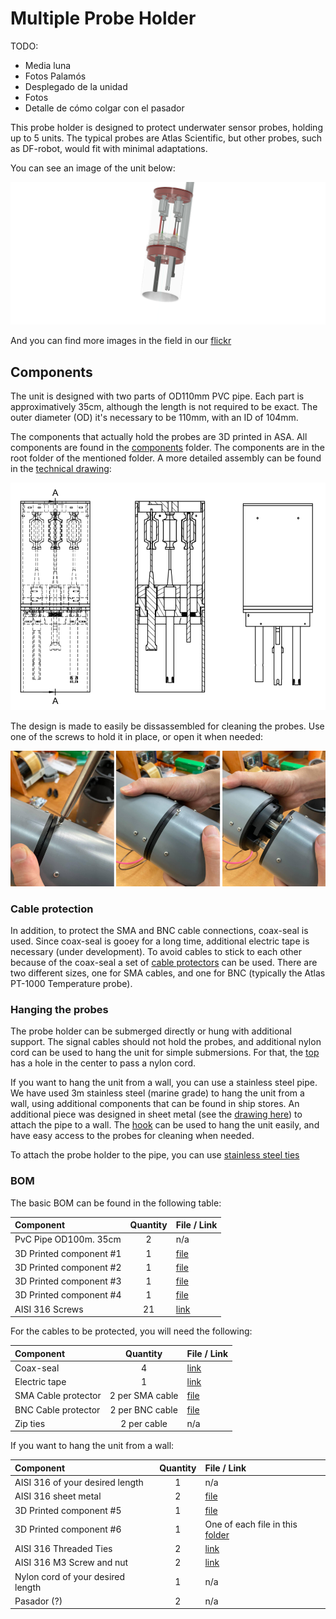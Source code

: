 # Multiple Probe Holder

TODO:
- Media luna
- Fotos Palamós
- Desplegado de la unidad
- Fotos
- Detalle de cómo colgar con el pasador

This probe holder is designed to protect underwater sensor probes, holding up to 5 units. The typical probes are Atlas Scientific, but other probes, such as DF-robot, would fit with minimal adaptations.

You can see an image of the unit below:

![](/assets/images/water/multiple_probe_transparent.png)

And you can find more images in the field in our [flickr](https://www.flickr.com/photos/smartcitizen/albums/72157718962169794)

## Components

The unit is designed with two parts of OD110mm PVC pipe. Each part is approximatively 35cm, although the length is not required to be exact. The outer diameter (OD) it's necessary to be 110mm, with an ID of 104mm.

The components that actually hold the probes are 3D printed in ASA. All components are found in the [components](components/) folder. The components are in the root folder of the mentioned folder. A more detailed assembly can be found in the [technical drawing](/assets/images/water/water_drawing.pdf):

![](/assets/images/water/technical_view.png)

The design is made to easily be dissassembled for cleaning the probes. Use one of the screws to hold it in place, or open it when needed:

![](/assets/images/water/opening_probe_holder.png)

### Cable protection

In addition, to protect the SMA and BNC cable connections, coax-seal is used. Since coax-seal is gooey for a long time, additional electric tape is necessary (under development). To avoid cables to stick to each other because of the coax-seal a set of [cable protectors](components/cable_protectors/) can be used. There are two different sizes, one for SMA cables, and one for BNC (typically the Atlas PT-1000 Temperature probe).

### Hanging the probes

The probe holder can be submerged directly or hung with additional support. The signal cables should not hold the probes, and additional nylon cord can be used to hang the unit for simple submersions. For that, the [top](components/top-clip.stl) has a hole in the center to pass a nylon cord.

If you want to hang the unit from a wall, you can use a stainless steel pipe. We have used 3m stainless steel (marine grade) to hang the unit from a wall, using additional components that can be found in ship stores. An additional piece was designed in sheet metal (see the [drawing here](/assets/images/water/water-station-pipe-bend-support%20v1.pdf)) to attach the pipe to a wall. The [hook](components/hook/) can be used to hang the unit easily, and have easy access to the probes for cleaning when needed.

To attach the probe holder to the pipe, you can use [stainless steel ties](/assets/images/water/steel_tie.png)

### BOM

The basic BOM can be found in the following table:

| Component | Quantity | File / Link |
| :-        | :-:      | :-          |
| PvC Pipe OD100m. 35cm   | 2 | n/a    |
| 3D Printed component #1 | 1 | [file](components/base-bottom.stl) |
| 3D Printed component #2 | 1 | [file](components/base-cover.stl) |
| 3D Printed component #3 | 1 | [file](components/base-clip.stl) |
| 3D Printed component #4 | 1 | [file](components/top-clip.stl) |
| AISI 316 Screws         | 21| [link](https://es.rs-online.com/web/p/tornillos-autorroscantes/5221325)|

For the cables to be protected, you will need the following:

| Component | Quantity | File / Link |
| :-        | :-:      | :-          |
| Coax-seal   | 4 | [link](https://atlas-scientific.com/waterproofing/coax-sealer/)    |
| Electric tape | 1 | [link](components/base-bottom.stl) |
| SMA Cable protector | 2 per SMA cable | [file](components/cable_protectors/cable-clip_SMA.stl) |
| BNC Cable protector | 2 per BNC cable | [file](components/cable_protectors/cable-clip_BNC.stl) |
| Zip ties            | 2 per cable | n/a |

If you want to hang the unit from a wall:

| Component | Quantity | File / Link |
| :-        | :-:      | :-          |
| AISI 316 of your desired length | 1 | n/a |
| AISI 316 sheet metal | 2 | [file](/assets/images/water/water-station-pipe-bend-support%20v1.pdf) |
| 3D Printed component #5 | 1 | [file](components/half-moon.stl) |
| 3D Printed component #6 | 1 | One of each file in this [folder](components/hook/) |
| AISI 316 Threaded Ties | 2 | [link]() |
| AISI 316 M3 Screw and nut | 2 | [link]() |
| Nylon cord of your desired length | 1 | n/a |
| Pasador (?) | 2 | n/a |
